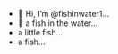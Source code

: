- 👋 Hi, I’m @fishinwater1...
- 👋 a fish in the water...
- a little fish...
- a fish...
<!---
fishinwater1/fishinwater1 is a ✨ special ✨ repository because its `README.md` (this file) appears on your GitHub profile.
You can click the Preview link to take a look at your changes.
--->
